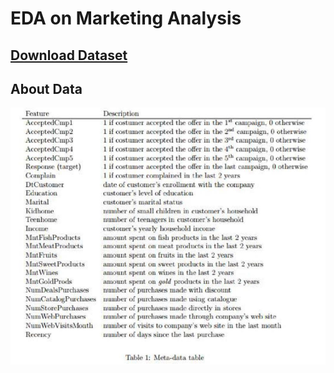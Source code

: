 # EDA on Marketing Analysis

## [Download Dataset](https://www.kaggle.com/datasets/jackdaoud/marketing-data/versions/2)
## About Data

![Capture](https://github.com/MohammadWasiq0786/Innomatics-Research-Labs-Internship/blob/main/EDA%20on%20Marketing%20Analysis/dictionary.png)
